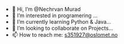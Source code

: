 - 👋 Hi, I’m @Nechrvan Murad
- 👀 I’m interested in programering ...
- 🌱 I’m currently learning Python & Java...
- 💞️ I’m looking to collaborate on Projects...
- 📫 How to reach me: s351927@oslomet.no

<!---
Ciwankurd/Ciwankurd is a ✨ special ✨ repository because its `README.md` (this file) appears on your GitHub profile.
You can click the Preview link to take a look at your changes.
--->
